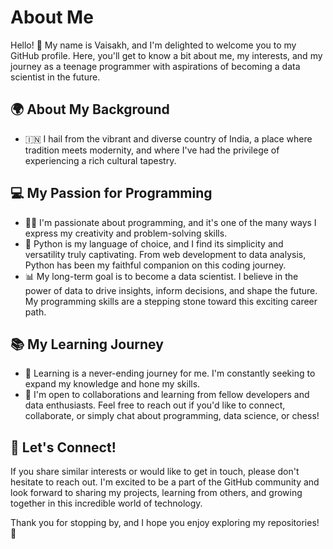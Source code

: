 # About Me

Hello! 👋 My name is Vaisakh, and I'm delighted to welcome you to my GitHub profile. Here, you'll get to know a bit about me, my interests, and my journey as a teenage programmer with aspirations of becoming a data scientist in the future.

## 🌍 About My Background

- 🇮🇳 I hail from the vibrant and diverse country of India, a place where tradition meets modernity, and where I've had the privilege of experiencing a rich cultural tapestry.

## 💻 My Passion for Programming

- 👨‍💻 I'm passionate about programming, and it's one of the many ways I express my creativity and problem-solving skills.
- 🐍 Python is my language of choice, and I find its simplicity and versatility truly captivating. From web development to data analysis, Python has been my faithful companion on this coding journey.
- 📊 My long-term goal is to become a data scientist. I believe in the power of data to drive insights, inform decisions, and shape the future. My programming skills are a stepping stone toward this exciting career path.

## 📚 My Learning Journey

- 🧠 Learning is a never-ending journey for me. I'm constantly seeking to expand my knowledge and hone my skills.
- 🤝 I'm open to collaborations and learning from fellow developers and data enthusiasts. Feel free to reach out if you'd like to connect, collaborate, or simply chat about programming, data science, or chess!

## 🚀 Let's Connect!

If you share similar interests or would like to get in touch, please don't hesitate to reach out. I'm excited to be a part of the GitHub community and look forward to sharing my projects, learning from others, and growing together in this incredible world of technology.

Thank you for stopping by, and I hope you enjoy exploring my repositories! 🌟
